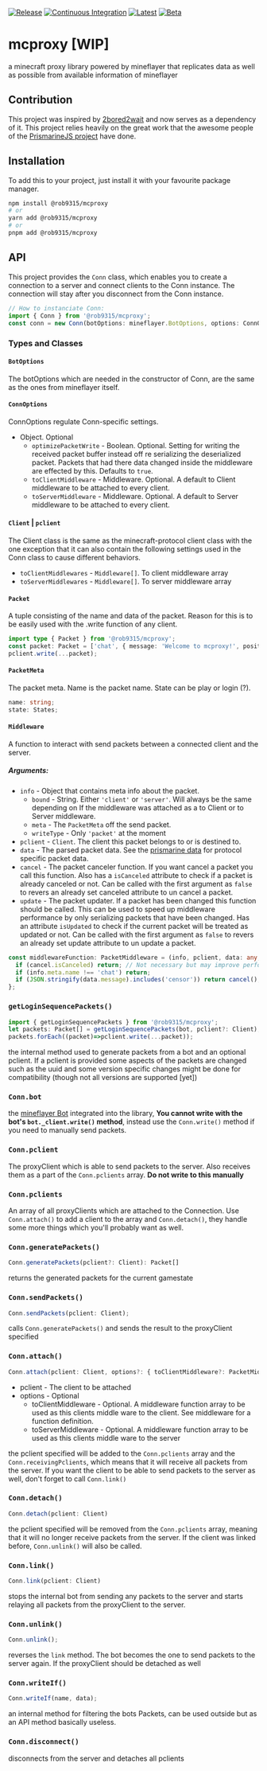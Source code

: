 [![Release][release-shield]][release-link] [![Continuous Integration][ci-shield]][ci-link] [![Latest][semver-shield]][semver-link] [![Beta][beta-shield]][beta-link]

# mcproxy [WIP]

a minecraft proxy library powered by mineflayer that replicates data as well as possible from available information of mineflayer

## Contribution

This project was inspired by [2bored2wait](https://github.com/themoonisacheese/2bored2wait) and now serves as a dependency of it. This project relies heavily on the great work that the awesome people of the [PrismarineJS project](https://prismarine.js.org/) have done.

## Installation

To add this to your project, just install it with your favourite package manager.

```sh
npm install @rob9315/mcproxy
# or
yarn add @rob9315/mcproxy
# or
pnpm add @rob9315/mcproxy
```

## API

This project provides the `Conn` class, which enables you to create a connection to a server and connect clients to the Conn instance. The connection will stay after you disconnect from the Conn instance.

```ts
// How to instanciate Conn:
import { Conn } from '@rob9315/mcproxy';
const conn = new Conn(botOptions: mineflayer.BotOptions, options: ConnOptions);
```

### Types and Classes

#### `BotOptions`

The botOptions which are needed in the constructor of Conn, are the same as the ones from mineflayer itself.

#### `ConnOptions`

ConnOptions regulate Conn-specific settings.

- Object. Optional
  - `optimizePacketWrite` - Boolean. Optional. Setting for writing the received packet buffer instead off re serializing the deserialized packet. Packets that had there data changed inside the middleware are effected by this. Defaults to `true`.
  - `toClientMiddleware` - Middleware. Optional. A default to Client middleware to be attached to every client.
  - `toServerMiddleware` - Middleware. Optional. A default to Server middleware to be attached to every client.

#### `Client` | `pclient`

The Client class is the same as the minecraft-protocol client class with the one exception that it can also contain the following settings used in the Conn class to cause different behaviors.

- `toClientMiddlewares` - `Middleware[]`. To client middleware array
- `toServerMiddlewares` - `Middleware[]`. To server middleware array

#### `Packet`

A tuple consisting of the name and data of the packet. Reason for this is to be easily used with the .write function of any client.

```ts
import type { Packet } from '@rob9315/mcproxy';
const packet: Packet = ['chat', { message: 'Welcome to mcproxy!', position: 0 }];
pclient.write(...packet);
```

#### `PacketMeta`

The packet meta. Name is the packet name. State can be play or login (?).

```ts
name: string;
state: States;
```

#### `Middleware`

A function to interact with send packets between a connected client and the server.

##### Arguments:

- `info` - Object that contains meta info about the packet.
  - `bound` - String. Either `'client'` or `'server'`. Will always be the same depending on If the middleware was attached as a to Client or to Server middleware.
  - `meta` - The `PacketMeta` off the send packet.
  - `writeType` - Only `'packet'` at the moment
- `pclient` - `Client`. The client this packet belongs to or is destined to.
- `data` - The parsed packet data. See the [prismarine data](https://minecraft-data.prismarine.js.org/?d=protocol) for protocol specific packet data.
- `cancel` - The packet canceler function. If you want cancel a packet you call this function. Also has a `isCanceled` attribute to check if a packet is already canceled or not. Can be called with the first argument as `false` to revers an already set canceled attribute to un cancel a packet.
- `update` - The packet updater. If a packet has been changed this function should be called. This can be used to speed up middleware performance by only serializing packets that have been changed. Has an attribute `isUpdated` to check if the current packet will be treated as updated or not. Can be called with the first argument as `false` to revers an already set update attribute to un update a packet.

```ts
const middlewareFunction: PacketMiddleware = (info, pclient, data: any, cancel) => {
  if (cancel.isCanceled) return; // Not necessary but may improve performance when using multiple middleware's after each other
  if (info.meta.name !== 'chat') return;
  if (JSON.stringify(data.message).includes('censor')) return cancel(); // Cancel all packets that have the word censor in the chat message string
};
```

### `getLoginSequencePackets()`

```ts
import { getLoginSequencePackets } from '@rob9315/mcproxy';
let packets: Packet[] = getLoginSequencePackets(bot, pclient?: Client);
packets.forEach((packet)=>pclient.write(...packet));
```

the internal method used to generate packets from a bot and an optional pclient. If a pclient is provided some aspects of the packets are changed such as the uuid and some version specific changes might be done for compatibility (though not all versions are supported \[yet])

### `Conn.bot`

the [mineflayer Bot](https://github.com/PrismarineJS/mineflayer/blob/master/docs/api.md#bot) integrated into the library, **You cannot write with the bot's `bot._client.write()` method**, instead use the `Conn.write()` method if you need to manually send packets.

### `Conn.pclient`

The proxyClient which is able to send packets to the server. Also receives them as a part of the `Conn.pclients` array. **Do not write to this manually**

### `Conn.pclients`

An array of all proxyClients which are attached to the Connection. Use `Conn.attach()` to add a client to the array and `Conn.detach()`, they handle some more things which you'll probably want as well.

### `Conn.generatePackets()`

```ts
Conn.generatePackets(pclient?: Client): Packet[]
```

returns the generated packets for the current gamestate

### `Conn.sendPackets()`

```ts
Conn.sendPackets(pclient: Client);
```

calls `Conn.generatePackets()` and sends the result to the proxyClient specified

### `Conn.attach()`

```ts
Conn.attach(pclient: Client, options?: { toClientMiddleware?: PacketMiddleware[], toServerMiddleware?: PacketMiddleware[] })
```

- pclient - The client to be attached
- options - Optional
  - toClientMiddleware - Optional. A middleware function array to be used as this clients middle ware to the client. See middleware for a function definition.
  - toServerMiddleware - Optional. A middleware function array to be used as this clients middle ware to the server

the pclient specified will be added to the `Conn.pclients` array and the `Conn.receivingPclients`, which means that it will receive all packets from the server. If you want the client to be able to send packets to the server as well, don't forget to call `Conn.link()`

### `Conn.detach()`

```ts
Conn.detach(pclient: Client)
```

the pclient specified will be removed from the `Conn.pclients` array, meaning that it will no longer receive packets from the server. If the client was linked before, `Conn.unlink()` will also be called.

### `Conn.link()`

```ts
Conn.link(pclient: Client)
```

stops the internal bot from sending any packets to the server and starts relaying all packets from the proxyClient to the server.

### `Conn.unlink()`

```ts
Conn.unlink();
```

reverses the `link` method. The bot becomes the one to send packets to the server again.
If the proxyClient should be detached as well

### `Conn.writeIf()`

```ts
Conn.writeIf(name, data);
```

an internal method for filtering the bots Packets, can be used outside but as an API method basically useless.

### `Conn.disconnect()`

disconnects from the server and detaches all pclients

<!-- markdown links -->

[release-shield]: https://img.shields.io/github/workflow/status/rob9315/mcproxy/Release?label=Release&style=for-the-badge
[release-link]: https://github.com/rob9315/mcproxy/actions/workflows/release.yml
[ci-shield]: https://img.shields.io/github/workflow/status/rob9315/mcproxy/Continuous%20Integration?label=master&style=for-the-badge
[ci-link]: https://github.com/rob9315/mcproxy/actions/workflows/ci.yml
[npm-shield]: https://img.shields.io/github/package-json/v/rob9315/mcproxy?label=npm&style=for-the-badge
[npm-link]: https://www.npmjs.com/package/@rob9315/mcproxy
[beta-shield]: https://img.shields.io/github/v/tag/rob9315/mcproxy?include_prereleases&label=beta&sort=semver&style=for-the-badge
[beta-link]: https://www.npmjs.com/package/@rob9315/mcproxy/v/beta
[semver-shield]: https://img.shields.io/github/v/tag/rob9315/mcproxy?include_releases&label=latest&sort=semver&style=for-the-badge
[semver-link]: https://www.npmjs.com/package/@rob9315/mcproxy
